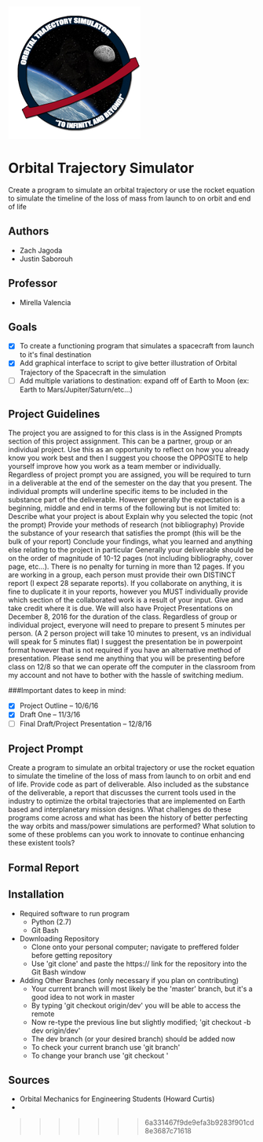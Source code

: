 ![Orbital Trajectory Simulator Logo](https://raw.githubusercontent.com/jagod101/OrbitalTrajectorySimulator/dev/Images/Logo.jpg)

# Orbital Trajectory Simulator
Create a program to simulate an orbital trajectory or  use the rocket equation to simulate the timeline of the loss of mass from launch to on orbit and  end of life

## Authors
* Zach Jagoda
* Justin Saborouh

## Professor
* Mirella Valencia

## Goals
- [X] To create a functioning program that simulates a spacecraft from launch to it's final destination
- [X] Add graphical interface to script to give better illustration of Orbital Trajectory of the Spacecraft in the simulation
- [ ] Add multiple variations to destination: expand off of Earth to Moon (ex: Earth to Mars/Jupiter/Saturn/etc...)

## Project Guidelines
The project you are assigned to for this class is in the Assigned Prompts section of this project assignment. This can be a partner, group or an individual project. Use this as an opportunity to reflect on how you already know you work best and then I suggest you choose the OPPOSITE to help yourself improve how you work as a team member or individually. Regardless of project prompt you are assigned, you will be required to turn in a deliverable at the end of the semester on the day that you present. The individual prompts will underline specific items to be included in the substance part of the deliverable. However generally the expectation is a beginning, middle and end in terms of the following but is not limited to:
Describe what your project is about
Explain why you selected the topic (not the prompt)
Provide your methods of research (not bibliography)
Provide the substance of your research that satisfies the prompt (this will be the bulk of your report)
Conclude your findings, what you learned and anything else relating to the project in particular
Generally your deliverable should be on the order of magnitude of 10-12 pages (not including bibliography, cover page, etc…). There is no penalty for turning in more than 12 pages. If you are working in a group, each person must provide their own DISTINCT report (I expect 28 separate reports). If you collaborate on anything, it is fine to duplicate it in your reports, however you MUST individually provide which section of the collaborated work is a result of your input. Give and take credit where it is due.
We will also have Project Presentations on December 8, 2016 for the duration of the class. Regardless of group or individual project, everyone will need to prepare to present 5 minutes per person. (A 2 person project will take 10 minutes to present, vs an individual will speak for 5 minutes flat) I suggest the presentation be in powerpoint format however that is not required if you have an alternative method of presentation. Please send me anything that you will be presenting before class on 12/8 so that we can operate off the computer in the classroom from my account and not have to bother with the hassle of switching medium.

###Important dates to keep in mind:
- [X] Project Outline – 10/6/16
- [X] Draft One – 11/3/16
- [ ] Final Draft/Project Presentation – 12/8/16

## Project Prompt
Create a program to simulate an orbital trajectory or use the rocket equation to simulate the timeline of the loss of mass from launch to on orbit and end of life. Provide code as part of deliverable. Also included as the substance of the deliverable, a report that discusses the current tools used in the industry to optimize the orbital trajectories that are implemented on Earth based and interplanetary mission designs. What challenges do these programs come across and what has been the history of better perfecting the way orbits and mass/power simulations are performed? What solution to some of these problems can you work to innovate to continue enhancing these existent tools?

## Formal Report

## Installation
- Required software to run program
  - Python (2.7)
  - Git Bash
- Downloading Repository
  - Clone onto your personal computer; navigate to preffered folder before getting repository
  - Use 'git clone' and paste the https:// link for the repository into the Git Bash window
- Adding Other Branches (only necessary if you plan on contributing)
  - Your current branch will most likely be the 'master' branch, but it's a good idea to not work in master
  - By typing 'git checkout origin/dev' you will be able to access the remote
  - Now re-type the previous line but slightly modified; 'git checkout -b dev origin/dev'
  - The dev branch (or your desired branch) should be added now
  - To check your current branch use 'git branch'
  - To change your branch use 'git checkout <insert branch name>'

## Sources
* Orbital Mechanics for Engineering Students (Howard Curtis)
* 
>>>>>>> 6a331467f9de9efa3b9283f901cd8e3687c71618
